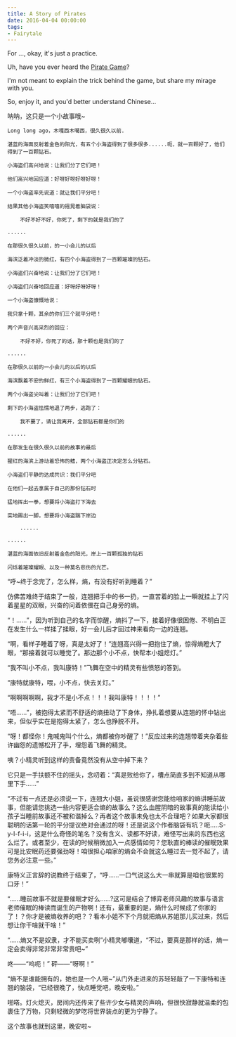 ```yaml
---
title: A Story of Pirates
date: 2016-04-04 00:00:00
tags:
- Fairytale
---
```

For ..., okay, it's just a practice.

Uh, have you ever heard the [Pirate Game](http://www.wikiwand.com/en/Pirate_game)?

I'm not meant to explain the trick behind the game, but share my mirage with you.

So, enjoy it, and you'd better understand Chinese...
<!--more-->

呐呐，这只是一个小故事哦~

	Long long ago，木嘎西木噶西，很久很久以前.

	湛蓝的海面反射着金色的阳光，有五个小海盗得到了很多很多......呃，就一百颗好了，他们得到了一百颗钻石。

	小海盗们高兴地说：让我们分了它们吧！

	他们高兴地回应道：好呀好呀好呀好呀！

	一个小海盗率先说道：就让我们平分吧！

	结果其他小海盗笑嘻嘻的摇晃着脑袋说：

		不好不好不好，你死了，剩下的就是我们的了

	......

	在那很久很久以前，的一小会儿的以后

	海滨泛着冲淡的微红，有四个小海盗得到了一百颗璀璨的钻石。

	小海盗们兴奋地说：让我们分了它们吧！

	小海盗们兴奋地回应道：好呀好呀好呀！

	一个小海盗慷慨地说：

	我只拿十颗，其余的你们三个就平分吧！

	两个声音兴高采烈的回应：

		不好不好，你死了的话，那十颗也是我们的了

	......

	在那很久以前的一小会儿的以后的以后

	海滨飘着不安的鲜红，有三个小海盗得到了一百颗耀眼的钻石。

	两个小海盗尖叫着：让我们分了它们吧！

	剩下的小海盗怯懦地退了两步，逃跑了：

		我不要了，请让我离开，全部钻石都是你们的

	......

	在那发生在很久很久以前的故事的最后

	猩红的海滨上游动着恐怖的鳍，两个小海盗正决定怎么分钻石。

	小海盗们平静的达成共识：我们平分吧

	在他们一起去拿属于自己的那份钻石时

	猛地挥出一拳，想要将小海盗打下海去

	突地踢出一脚，想要将小海盗踹下岸边

		......

	......

	湛蓝的海面依旧反射着金色的阳光，岸上一百颗孤独的钻石

	闪烁着璀璨耀眼、以及一种莫名悲伤的光芒。

“呼~终于念完了，怎么样，熵，有没有好听到睡着？”

仿佛苦难终于结束了一般，连翘把手中的书一扔，一直苦着的脸上一瞬就挂上了闪着星星的双眼，兴奋的问着依偎在自己身旁的熵。

“！......”，因为听到自己的名字而惊醒，熵抖了一下，接着好像很困倦、不明白正在发生什么一样揉了揉眼，好一会儿后才回过神来看向一边的连翘。

“啊，看样子睡着了呀，真是太好了！”连翘高兴得一把抱住了熵，惊得熵瞪大了眼，“那接着就可以睡觉了。那边那个小不点，快帮本小姐熄灯。”

“我不叫小不点，我叫康特！”飞舞在空中的精灵有些愤怒的答到。

“康特就康特，喂，小不点，快去关灯。”

“啊啊啊啊啊，我才不是小不点！！！我叫康特！！！！”

“唔......”，被抱得太紧而不舒适的熵扭动了下身体，挣扎着想要从连翘的怀中钻出来，但似乎实在是抱得太紧了，怎么也挣脱不开。

“呀！都怪你！鬼喊鬼叫个什么，熵都被你吵醒了！”反应过来的连翘带着夹杂着些许幽怨的遗憾松开了手，埋怨着飞舞的精灵。

咦？小精灵听到这样的责备竟然没有从空中掉下来？

它只是一手扶额不住的摇头，念叨着：“真是败给你了，槽点简直多到不知道从哪里下手......”

“不过有一点还是必须说一下，连翘大小姐，虽说很感谢您能给咱家的熵讲睡前故事，但能请您挑选一些内容更适合熵的故事么？这么血腥阴暗的故事真的能读给小孩子当睡前故事还不被和谐掉么？再者这个故事未免也太不合理吧？如果大家都很聪明的话第一轮的平分提议绝对会通过的呀！还是说这个作者脑袋有坑？呃.....S-y-l-f-i-i，这是什么奇怪的笔名？没有含义、读都不好读，难怪写出来的东西也这么烂了。或者至少，在读的时候稍微加入一点感情如何？您耿直的棒读的催眠效果可是比安眠药还要强劲呀！咱很担心咱家的熵会不会就这么睡过去一觉不起了，请您务必注意一些。”

康特义正言辞的说教终于结束了，“呼......一口气说这么大一串就算是咱也很累的口牙！”

“......睡前故事不就是要催眠才好么......?这可是结合了博弈老师风趣的故事与语言老师催眠的棒读而诞生的产物啊！还有，最重要的是，熵什么时候成了你家的了！？你才是被熵收养的吧？？看本小姐不下个月就把熵从苏姐那儿买过来，然后想让你干啥就干啥！”

“......熵又不是奴隶，才不能买卖咧”小精灵嘟囔道，“不过，要真是那样的话，熵一定会卖得非常非常非常贵吧~”

咚——“呜呃！”
砰——“呀啊！”

“熵不是谁能拥有的，她也是一个人哦~”从门外走进来的苏轻轻敲了一下康特和连翘的脑袋，“已经很晚了，快点睡觉吧，晚安啦。”

啪嗒。灯火熄灭，房间内还传来了些许少女与精灵的声响，但很快寂静就温柔的包裹住了万物，只剩轻微的梦呓将世界装点的更为宁静了。

这个故事也就到这里，晚安啦~

